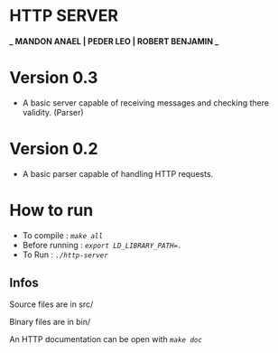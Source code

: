 # HTTP SERVER
#### _ MANDON ANAEL | PEDER LEO | ROBERT BENJAMIN _


 # Version 0.3
 - A basic server capable of receiving messages and checking there validity. (Parser)
 # Version 0.2
 - A basic parser capable of handling HTTP requests.
 
 # How to run

 - To compile : *`make all`*
 - Before running : *`export LD_LIBRARY_PATH=.`*
 - To Run : *`./http-server `*

 ## Infos

 Source files are in src/

 Binary files are in bin/


 An HTTP documentation can be open with *`make doc`*
 

